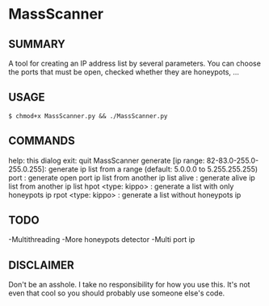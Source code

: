 MassScanner
==============

## SUMMARY

A tool for creating an IP address list by several parameters.
You can choose the ports that must be open, checked whether they are honeypots, ...

## USAGE


```
$ chmod+x MassScanner.py && ./MassScanner.py
```

## COMMANDS

help: this dialog
exit: quit MassScanner
generate <filename> [ip range: 82-83.0-255.0-255.0.255]: generate ip list from a range (default: 5.0.0.0 to 5.255.255.255)
port <filename> <output> <port>: generate open port ip list from another ip list
alive <filename> <output>: generate alive ip list from another ip list
hpot <type: kippo> <filename> <output>: generate a list with only honeypots ip
rpot <type: kippo> <filename> <output>: generate a list without honeypots ip

## TODO

-Multithreading
-More honeypots detector
-Multi port ip

## DISCLAIMER

Don't be an asshole. I take no responsibility for how you use this. It's not even that cool so you should probably use someone else's code.
